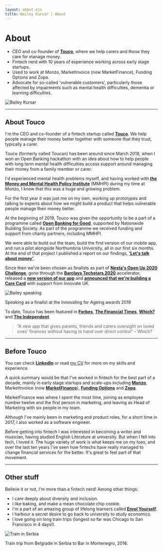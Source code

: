 ```yaml
---
layout: about.ejs
title: Bailey Kursar | About
---
```


# About

- CEO and co-founder of **[Touco](https://usetouco.com/)**, where we help carers and those they care for manage money.
- Fintech nerd with 10 years of experience working across early stage startups.
- Used to work at Monzo, MarketInvoice (now MarketFinance), Funding Options and Zopa.
- Advocate for so-called 'vulnerable customers', particularly those affected by impairments such as mental health difficulties, dementia or learning difficulties.

![Bailey Kursar](../img/Bailey_Natural_Headshot.jpg)

---

## About Touco

I'm the CEO and co-founder of a fintech startup called **[Touco](https://usetouco.com/)**. We help people manage their money better together with someone that they trust, typically a carer.

Touco (formerly called Toucan) has been around since March 2018, when I won an Open Banking hackathon with an idea about how to help people with long term mental health difficulties access support around managing their money from a family member or carer.

I'd experienced mental health problems myself, and having worked with **[the Money and Mental Health Policy Institute](https://www.moneyandmentalhealth.org/)** (MMHPI) during my time at Monzo, I knew that this was a huge and growing problem.

For the first year it was just me on my own, working up prototypes and talking to experts about how we might build a product that helps vulnerable people manage their money better.

At the beginning of 2019, Touco was given the opportunity to be a part of a programme called **[Open Banking for Good](https://www.openbankingforgood.co.uk/)**, supported by Nationwide Building Society. As part of the programme we received funding and support from charity partners, including MMHPI.

We were able to build out the team, build the first version of our mobile app, and run a pilot alongside Northumbria University, all in our first six months. At the end of that project I published a report on our findings, **['Let's talk about money'](https://medium.com/toucotalks/our-new-report-details-how-using-toucan-helped-people-living-with-mental-health-conditions-fdeda8af0448?source=friends_link&sk=2dd510af723b7ffb7891e898d38eaa53)**.

Since then we've been chosen as finalists as part of **[Nesta's Open Up 2020 Challenge](https://medium.com/toucotalks/nesta-open-up-challenge-c08ee2fb807d?source=friends_link&sk=369ee6320bf10ea2e47cff7e018bae08)**, gone through the **[Barclays Techstars 2020](https://www.techstars.com/newsroom/10-hottest-fintech-companies-head-to-rise-london)** accelerator, released a **[new version of our app](https://medium.com/toucotalks/building-touco-together-67b22e1306b0?source=friends_link&sk=c653cc6d9bd95a71347a71c7c16e26fd)** and **[announced that we're building a Care Card](https://medium.com/toucotalks/were-building-a-care-card-with-help-from-innovate-uk-f010a3e04d9e?source=friends_link&sk=5b46767dbaada149e7605d90993e04a7)** with support from Innovate UK.

![Bailey speaking](../img/banner.png)

Speaking as a finalist at the Innovating for Ageing awards 2019

To date, Touco has been featured in **[Forbes](https://www.forbes.com/sites/madhvimavadiya/2020/03/30/fintech-during-the-coronavirus-pandemic-helping-people-with-mental-health-conditions-manage-money/#d1a8a0112b56)**, **[The Financial Times](https://www.ft.com/content/c24cd8a8-e9b9-11e8-a34c-663b3f553b35)**, **[Which?](https://www.which.co.uk/news/2020/04/best-apps-to-manage-money-and-mental-health-during-coronavirus-lockdown/?utm_campaign=whichmoney&utm_medium=social&utm_source=twitter&utm_content=mentalhealth_290420&utm_term=twnews)** and **[The Independent](https://www.independent.co.uk/money/spend-save/mental-health-coronavirus-money-debt-unemployed-furlough-recession-economy-jobs-a9521581.html)**.

> “A new app that gives parents, friends and carers oversight on loved ones’ finances without having to hand over direct control” – Which?

---

## Before Touco

You can check **[LinkedIn](https://www.linkedin.com/in/baileykursar/)** or read [my CV](/cv) for more on my skills and experience.

A quick summary would be that I've worked in fintech for the best part of a decade, mainly in early stage startups and scale-ups including **[Monzo](https://monzo.com/)**, MarketInvoice (now **[MarketFinance](https://marketfinance.com/)**), **[Funding Options](https://www.fundingoptions.com/)** and **[Zopa](https://www.zopa.com/)**.

MarketFinance was where I spent the most time, joining as employee number twelve and the first person in marketing, and leaving as Head of Marketing with six people in my team.

Although I've mainly been in marketing and product roles, for a short time in 2017, I also worked as a software engineer.

Before getting into fintech I was interested in becoming a writer and musician, having studied English Literature at university. But when I fell into tech, I loved it. The huge variety of work is what keeps me on my toes, and over the last ten years I've seen how fintechs have really managed to change financial services for the better. It's great to feel part of that movement.

---

## Other stuff

Believe it or not, I'm more than a fintech nerd! Among other things:

- I care deeply about diversity and inclusion.
- I like baking, and make a mean chocolate chip cookie.
- I'm a part of an amazing group of lifelong learners called **[Enrol Yourself](https://www.enrolyourself.com/)**.
- I harbour a secret desire to go back to university to study economics.
- I love going on long train trips (longest so far was Chicago to San Francisco in 4 days!).

![Train in Serbia](../img/train.jpg)

Train trip from Belgrade in Serbia to Bar in Montenegro, 2016.
